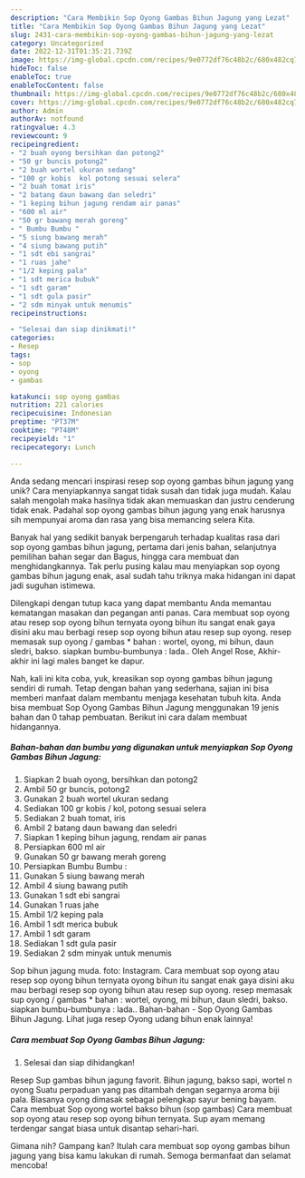 ```yaml
---
description: "Cara Membikin Sop Oyong Gambas Bihun Jagung yang Lezat"
title: "Cara Membikin Sop Oyong Gambas Bihun Jagung yang Lezat"
slug: 2431-cara-membikin-sop-oyong-gambas-bihun-jagung-yang-lezat
category: Uncategorized
date: 2022-12-31T01:35:21.739Z
image: https://img-global.cpcdn.com/recipes/9e0772df76c48b2c/680x482cq70/sop-oyong-gambas-bihun-jagung-foto-resep-utama.jpg
hideToc: false
enableToc: true
enableTocContent: false
thumbnail: https://img-global.cpcdn.com/recipes/9e0772df76c48b2c/680x482cq70/sop-oyong-gambas-bihun-jagung-foto-resep-utama.jpg
cover: https://img-global.cpcdn.com/recipes/9e0772df76c48b2c/680x482cq70/sop-oyong-gambas-bihun-jagung-foto-resep-utama.jpg
author: Admin
authorAv: notfound
ratingvalue: 4.3
reviewcount: 9
recipeingredient:
- "2 buah oyong bersihkan dan potong2"
- "50 gr buncis potong2"
- "2 buah wortel ukuran sedang"
- "100 gr kobis  kol potong sesuai selera"
- "2 buah tomat iris"
- "2 batang daun bawang dan seledri"
- "1 keping bihun jagung rendam air panas"
- "600 ml air"
- "50 gr bawang merah goreng"
- " Bumbu Bumbu "
- "5 siung bawang merah"
- "4 siung bawang putih"
- "1 sdt ebi sangrai"
- "1 ruas jahe"
- "1/2 keping pala"
- "1 sdt merica bubuk"
- "1 sdt garam"
- "1 sdt gula pasir"
- "2 sdm minyak untuk menumis"
recipeinstructions:

- "Selesai dan siap dinikmati!"
categories:
- Resep
tags:
- sop
- oyong
- gambas

katakunci: sop oyong gambas 
nutrition: 221 calories
recipecuisine: Indonesian
preptime: "PT37M"
cooktime: "PT48M"
recipeyield: "1"
recipecategory: Lunch

---
```





Anda sedang mencari inspirasi resep sop oyong gambas bihun jagung yang unik? Cara menyiapkannya sangat tidak susah dan tidak juga mudah. Kalau salah mengolah maka hasilnya tidak akan memuaskan dan justru cenderung tidak enak. Padahal sop oyong gambas bihun jagung yang enak harusnya sih mempunyai aroma dan rasa yang bisa memancing selera Kita.





Banyak hal yang sedikit banyak berpengaruh terhadap kualitas rasa dari sop oyong gambas bihun jagung, pertama dari jenis bahan, selanjutnya pemilihan bahan segar dan Bagus, hingga cara membuat dan menghidangkannya. Tak perlu pusing kalau mau menyiapkan sop oyong gambas bihun jagung enak,      asal sudah tahu triknya maka hidangan ini dapat jadi suguhan istimewa.














Dilengkapi dengan tutup kaca yang dapat membantu Anda memantau kematangan masakan dan pegangan anti panas. Cara membuat sop oyong atau resep sop oyong bihun ternyata oyong bihun itu sangat enak gaya disini aku mau berbagi resep sop oyong bihun atau resep sup oyong. resep memasak sup oyong / gambas * bahan : wortel, oyong, mi bihun, daun sledri, bakso. siapkan bumbu-bumbunya : lada.. Oleh Angel Rose, Akhir-akhir ini lagi males banget ke dapur.






Nah, kali ini kita coba, yuk, kreasikan sop oyong gambas bihun jagung sendiri di rumah. Tetap dengan bahan yang sederhana, sajian ini bisa memberi manfaat dalam membantu menjaga kesehatan tubuh kita. Anda bisa membuat Sop Oyong Gambas Bihun Jagung menggunakan 19 jenis bahan dan 0 tahap pembuatan. Berikut ini cara dalam membuat hidangannya.

<!--inarticleads1-->

##### Bahan-bahan dan bumbu yang digunakan untuk menyiapkan Sop Oyong Gambas Bihun Jagung:

1. Siapkan 2 buah oyong, bersihkan dan potong2
1. Ambil 50 gr buncis, potong2
1. Gunakan 2 buah wortel ukuran sedang
1. Sediakan 100 gr kobis / kol, potong sesuai selera
1. Sediakan 2 buah tomat, iris
1. Ambil 2 batang daun bawang dan seledri
1. Siapkan 1 keping bihun jagung, rendam air panas
1. Persiapkan 600 ml air
1. Gunakan 50 gr bawang merah goreng
1. Persiapkan  Bumbu Bumbu :
1. Gunakan 5 siung bawang merah
1. Ambil 4 siung bawang putih
1. Gunakan 1 sdt ebi sangrai
1. Gunakan 1 ruas jahe
1. Ambil 1/2 keping pala
1. Ambil 1 sdt merica bubuk
1. Ambil 1 sdt garam
1. Sediakan 1 sdt gula pasir
1. Sediakan 2 sdm minyak untuk menumis


Sop bihun jagung muda. foto: Instagram. Cara membuat sop oyong atau resep sop oyong bihun ternyata oyong bihun itu sangat enak gaya disini aku mau berbagi resep sop oyong bihun atau resep sup oyong. resep memasak sup oyong / gambas * bahan : wortel, oyong, mi bihun, daun sledri, bakso. siapkan bumbu-bumbunya : lada.. Bahan-bahan - Sop Oyong Gambas Bihun Jagung. Lihat juga resep Oyong udang bihun enak lainnya! 

<!--inarticleads2-->

##### Cara membuat Sop Oyong Gambas Bihun Jagung:


1. Selesai dan siap dihidangkan!

Resep Sup gambas bihun jagung favorit. Bihun jagung, bakso sapi, wortel n oyong Suatu perpaduan yang pas ditambah dengan segarnya aroma biji pala. Biasanya oyong dimasak sebagai pelengkap sayur bening bayam. Cara membuat Sop oyong wortel bakso bihun (sop gambas) Cara membuat sop oyong atau resep sop oyong bihun ternyata. Sup ayam memang terdengar sangat biasa untuk disantap sehari-hari. 

Gimana nih? Gampang kan? Itulah cara membuat sop oyong gambas bihun jagung yang bisa kamu lakukan di rumah. Semoga bermanfaat dan selamat mencoba!
